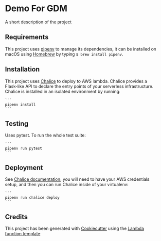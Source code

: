 Demo For GDM
==============================

A short description of the project

Requirements
------------

This project uses [pipenv](https://docs.pipenv.org/) to manage its dependencies, it can be installed
on macOS using [Homebrew](https://brew.sh) by typing `$ brew install pipenv`.

Installation
------------

This project uses [Chalice](http://chalice.readthedocs.io/en/latest/) to deploy to AWS
lambda. Chalice provides a Flask-like API to declare the entry points of your serverless 
infrastructure. Chalice is installed in an isolated environment by running:

    ```
    pipenv install
    ```
    
Testing
-------

Uses pytest. To run the whole test suite:

    ```
    pipenv run pytest
    ```

Deployment
----------

See [Chalice documentation](http://chalice.readthedocs.io/en/latest/quickstart.html#credentials),
you will need to have your AWS credentials setup, and then you can run Chalice inside of your
virtualenv:

    ```
    pipenv run chalice deploy
    ```

Credits
-------

This project has been generated with [Cookiecutter](https://github.com/audreyr/cookiecutter)
using the [Lambda function template](https://github.com/browniebroke/cookiecutter-lambda-function)

